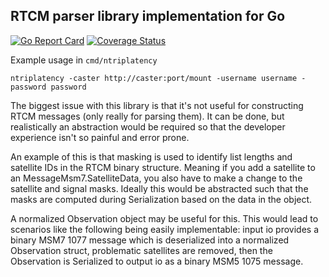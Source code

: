 ## RTCM parser library implementation for Go

[![Go Report Card](https://goreportcard.com/badge/github.com/go-gnss/rtcm)](https://goreportcard.com/report/github.com/go-gnss/rtcm)
[![Coverage Status](https://coveralls.io/repos/github/go-gnss/rtcm/badge.svg?branch=master)](https://coveralls.io/github/go-gnss/rtcm?branch=master)

Example usage in `cmd/ntriplatency`

```
ntriplatency -caster http://caster:port/mount -username username -password password

```

The biggest issue with this library is that it's not useful for constructing RTCM messages (only
really for parsing them). It can be done, but realistically an abstraction would be required so
that the developer experience isn't so painful and error prone.

An example of this is that masking is used to identify list lengths and satellite IDs in the RTCM
binary structure. Meaning if you add a satellite to an MessageMsm7.SatelliteData, you also have to
make a change to the satellite and signal masks. Ideally this would be abstracted such that the
masks are computed during Serialization based on the data in the object.

A normalized Observation object may be useful for this. This would lead to scenarios like the
following being easily implementable: input io provides a binary MSM7 1077 message which is
deserialized into a normalized Observation struct, problematic satellites are removed, then the
Observation is Serialized to output io as a binary MSM5 1075 message.
